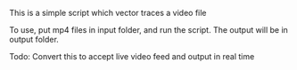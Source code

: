 This is a simple script which vector traces a video file

To use, put mp4 files in input folder, and run the script. The output will be in output folder.

Todo: Convert this to accept live video feed and output in real time

